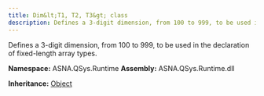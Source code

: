 ```yaml
---
title: Dim&lt;T1, T2, T3&gt; class
description: Defines a 3-digit dimension, from 100 to 999, to be used in the declaration of fixed-length array types.
---
```


Defines a 3-digit dimension, from 100 to 999, to be used in the declaration of fixed-length array types.

**Namespace:** ASNA.QSys.Runtime
**Assembly:** ASNA.QSys.Runtime.dll

**Inheritance:** [Object](https://docs.microsoft.com/en-us/dotnet/api/system.object)
<br>
<br>

